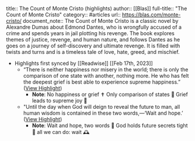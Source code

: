 title:: The Count of Monte Cristo (highlights)
author:: [[Blas]]
full-title:: "The Count of Monte Cristo"
category:: #articles
url:: https://blas.com/monte-cristo/
document_note:: The Count of Monte Cristo is a classic novel by Alexandre Dumas about Edmond Dantes, who is wrongfully accused of a crime and spends years in jail plotting his revenge. The book explores themes of justice, revenge, and human nature, and follows Dantes as he goes on a journey of self-discovery and ultimate revenge. It is filled with twists and turns and is a timeless tale of love, hate, greed, and mischief.

- Highlights first synced by [[Readwise]] [[Feb 17th, 2023]]
	- “There is neither happiness nor misery in the world; there is only the comparison of one state with another, nothing more. He who has felt the deepest grief is best able to experience supreme happiness.” ([View Highlight](https://read.readwise.io/read/01gsfenn4qsgx0ffvkz3bqdb4r))
		- **Note**: No happiness or grief ✝️ 
		  Only comparison of states 🤔
		  Grief leads to supreme joy 💖
	- "Until the day when God will deign to reveal the future to man, all human wisdom is contained in these two words,—‘Wait and hope.’ ([View Highlight](https://read.readwise.io/read/01gsfep8pny1y9pjbtff7a1c9j))
		- **Note**: Wait and hope, two words 📢
		  God holds future secrets tight 🤫
		  all we can do: wait 🕰
